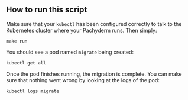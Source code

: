 ## How to run this script

Make sure that your `kubectl` has been configured correctly to talk to the Kubernetes cluster where your Pachyderm runs.  Then simply:

```
make run
```

You should see a pod named `migrate` being created:

```
kubectl get all
```

Once the pod finishes running, the migration is complete.  You can make sure that nothing went wrong by looking at the logs of the pod:

```
kubectl logs migrate
```
